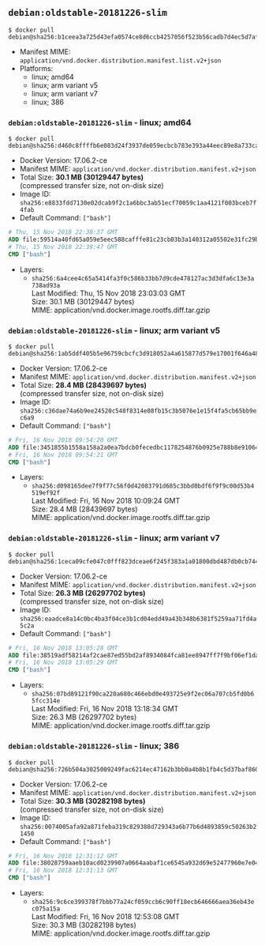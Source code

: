 ## `debian:oldstable-20181226-slim`

```console
$ docker pull debian@sha256:b1ceea3a725d43efa0574ce8d6ccb4257056f523b56cadb7d4ec5d7afeccf0c3
```

-	Manifest MIME: `application/vnd.docker.distribution.manifest.list.v2+json`
-	Platforms:
	-	linux; amd64
	-	linux; arm variant v5
	-	linux; arm variant v7
	-	linux; 386

### `debian:oldstable-20181226-slim` - linux; amd64

```console
$ docker pull debian@sha256:d460c8ffffb6e083d24f3937de059ecbcb783e393a44eec89e8a733ca220a3ed
```

-	Docker Version: 17.06.2-ce
-	Manifest MIME: `application/vnd.docker.distribution.manifest.v2+json`
-	Total Size: **30.1 MB (30129447 bytes)**  
	(compressed transfer size, not on-disk size)
-	Image ID: `sha256:e8833fdd7130e02dcab9f2c1a6bbc3ab51ecf70059c1aa4121f003bceb7f4fab`
-	Default Command: `["bash"]`

```dockerfile
# Thu, 15 Nov 2018 22:38:37 GMT
ADD file:59514a40fd65a059e5eec588cafffe81c23cb03b3a140312a05502e31fc29b4a in / 
# Thu, 15 Nov 2018 22:38:47 GMT
CMD ["bash"]
```

-	Layers:
	-	`sha256:6a4cee4c65a5414fa3f0c586b33bb7d9cde478127ac3d3dfa6c13e3a738ad93a`  
		Last Modified: Thu, 15 Nov 2018 23:03:03 GMT  
		Size: 30.1 MB (30129447 bytes)  
		MIME: application/vnd.docker.image.rootfs.diff.tar.gzip

### `debian:oldstable-20181226-slim` - linux; arm variant v5

```console
$ docker pull debian@sha256:1ab5ddf405b5e96759cbcfc3d918052a4a615877d579e17001f646a4856c1d1f
```

-	Docker Version: 17.06.2-ce
-	Manifest MIME: `application/vnd.docker.distribution.manifest.v2+json`
-	Total Size: **28.4 MB (28439697 bytes)**  
	(compressed transfer size, not on-disk size)
-	Image ID: `sha256:c36dae74a6b9ee24520c548f8314e08fb15c3b5076e1e15f4fa5cb65bb9ec6a9`
-	Default Command: `["bash"]`

```dockerfile
# Fri, 16 Nov 2018 09:54:20 GMT
ADD file:3451855b1558a158a2a0ea7bdcb0fecedbc1178254876b0925e788b8e9106432 in / 
# Fri, 16 Nov 2018 09:54:21 GMT
CMD ["bash"]
```

-	Layers:
	-	`sha256:d098165dee7f9f77c56f0d42083791d685c3bbd0bdf6f9f9c00d53b4519ef92f`  
		Last Modified: Fri, 16 Nov 2018 10:09:24 GMT  
		Size: 28.4 MB (28439697 bytes)  
		MIME: application/vnd.docker.image.rootfs.diff.tar.gzip

### `debian:oldstable-20181226-slim` - linux; arm variant v7

```console
$ docker pull debian@sha256:1ceca09cfe047c0fff823dceae6f245f383a1a01800dbd487db0cb7445a1bdf0
```

-	Docker Version: 17.06.2-ce
-	Manifest MIME: `application/vnd.docker.distribution.manifest.v2+json`
-	Total Size: **26.3 MB (26297702 bytes)**  
	(compressed transfer size, not on-disk size)
-	Image ID: `sha256:eaadce8a14c0bc4ba3f04ce3b1cd04edd49a43b348b6381f5259aa71fd4a5c2a`
-	Default Command: `["bash"]`

```dockerfile
# Fri, 16 Nov 2018 13:05:28 GMT
ADD file:38519adf58214af2cae87ed55bd2af8934084fca81ee8947ff7f9bf06ef1daa0 in / 
# Fri, 16 Nov 2018 13:05:29 GMT
CMD ["bash"]
```

-	Layers:
	-	`sha256:07bd89121f90ca220a680c466ebd0e493725e9f2ec06a707cb5fd0b65fcc314e`  
		Last Modified: Fri, 16 Nov 2018 13:18:34 GMT  
		Size: 26.3 MB (26297702 bytes)  
		MIME: application/vnd.docker.image.rootfs.diff.tar.gzip

### `debian:oldstable-20181226-slim` - linux; 386

```console
$ docker pull debian@sha256:726b504a3025009249fac6214ec47162b3bb0a4b8b1fb4c5d37baf860504fb4b
```

-	Docker Version: 17.06.2-ce
-	Manifest MIME: `application/vnd.docker.distribution.manifest.v2+json`
-	Total Size: **30.3 MB (30282198 bytes)**  
	(compressed transfer size, not on-disk size)
-	Image ID: `sha256:0074005afa92a871feba319c829388d729343a6b77b6d4893859c50263b21450`
-	Default Command: `["bash"]`

```dockerfile
# Fri, 16 Nov 2018 12:31:12 GMT
ADD file:38028759aaeb10acd0239907a0664aabaf1ce6545a932d69e52477960e7e0445 in / 
# Fri, 16 Nov 2018 12:31:13 GMT
CMD ["bash"]
```

-	Layers:
	-	`sha256:9c6ce399378f7bbb77a24cf059ccb6c90ff18ecb646666aea36eb43ec075a15a`  
		Last Modified: Fri, 16 Nov 2018 12:53:08 GMT  
		Size: 30.3 MB (30282198 bytes)  
		MIME: application/vnd.docker.image.rootfs.diff.tar.gzip
